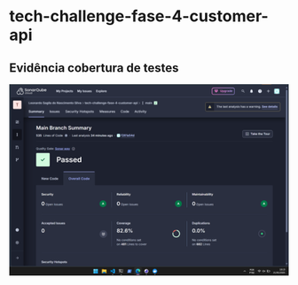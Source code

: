 # tech-challenge-fase-4-customer-api

## Evidência cobertura de testes
![Cobertura de Testes](assets/coverage.png)